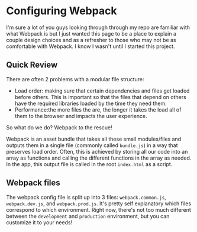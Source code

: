 # Configuring Webpack
I'm sure a lot of you guys looking through through my repo are familiar with what Webpack is but I just wanted this page to be a place to explain a couple design choices and as a refresher to those who may not be as comfortable with Webpack. I know I wasn't until I started this project.

## Quick Review
There are often 2 problems with a modular file structure:
- Load order: making sure that certain dependencies and files get loaded before others. This is important so that the files that depend on others have the required libraries loaded by the time they need them.
- Performance:the more files the are, the longer it takes the load all of them to the browser and impacts the user experience.

So what do we do? Webpack to the rescue!

Webpack is an asset bundle that takes all these small modules/files and outputs them in a single file (commonly called `bundle.js`) in a way that preserves load order. Often, this is achieved by storing all our code into an array as functions and calling the different functions in the array as needed. In the app, this output file is called in the root `index.html` as a script.

## Webpack files
The webpack config file is split up into 3 files: `webpack.common.js`, `webpack.dev.js`, and `webpack.prod.js`. It's pretty self explanatory which files correspond to which environment. Right now, there's not too much different between the `development` and `production` environment, but you can customize it to your needs!

